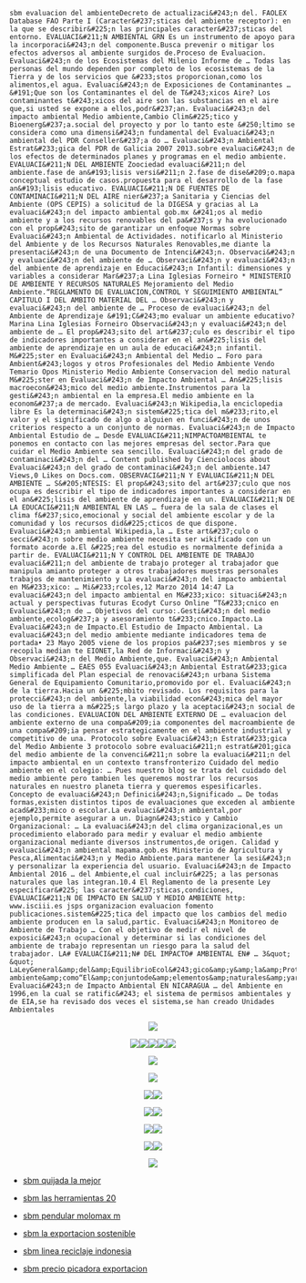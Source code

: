 
```
sbm evaluacion del ambienteDecreto de actualizaci&#243;n del. FAOLEX Database FAO Parte I (Caracter&#237;sticas del ambiente receptor): en la que se describir&#225;n las principales caracter&#237;sticas del entorno. EVALUACI&#211;N AMBIENTAL GRN Es un instrumento de apoyo para la incorporaci&#243;n del componente.Busca prevenir o mitigar los efectos adversos al ambiente surgidos de.Proceso de Evaluacion. Evaluaci&#243;n de los Ecosistemas del Milenio Informe de … Todas las personas del mundo dependen por completo de los ecosistemas de la Tierra y de los servicios que &#233;stos proporcionan,como los alimentos,el agua. Evaluaci&#243;n de Exposiciones de Contaminantes … &#191;Que son los Contaminantes el del de T&#243;xicos Aire? Los contaminantes t&#243;xicos del aire son las substancias en el aire que,si usted se expone a ellos,podr&#237;an. Evaluaci&#243;n del impacto ambiental Medio ambiente,Cambio Clim&#225;tico y Bioenerg&#237;a.social del proyecto y por lo tanto este &#250;ltimo se considera como una dimensi&#243;n fundamental del Evaluaci&#243;n ambiental del PDR Conseller&#237;a do … Evaluaci&#243;n Ambiental Estrat&#233;gica del PDR de Galicia 2007 2013.sobre evaluaci&#243;n de los efectos de determinados planes y programas en el medio ambiente. EVALUACI&#211;N DEL AMBIENTE Zoociedad evaluaci&#211;n del ambiente.fase de an&#193;lisis versi&#211;n 2.fase de dise&#209;o.mapa conceptual estudio de casos.propuesta para el desarrollo de la fase an&#193;lisis educativo. EVALUACI&#211;N DE FUENTES DE CONTAMINACI&#211;N DEL AIRE nier&#237;a Sanitaria y Ciencias del Ambiente (OPS CEPIS) a solicitud de la DIGESA y gracias al La evaluaci&#243;n del impacto ambiental gob.mx &#241;os al medio ambiente y a los recursos renovables del pa&#237;s y ha evolucionado con el prop&#243;sito de garantizar un enfoque Normas sobre Evaluaci&#243;n Ambiental de Actividades. notificarlo al Ministerio del Ambiente y de los Recursos Naturales Renovables,me diante la presentaci&#243;n de una Documento de Intenci&#243;n. Observaci&#243;n y evaluaci&#243;n del ambiente de … Observaci&#243;n y evaluaci&#243;n del ambiente de aprendizaje en Educaci&#243;n Infantil: dimensiones y variables a considerar Mar&#237;a Lina Iglesias Forneiro * MINISTERIO DE AMBIENTE Y RECURSOS NATURALES Mejoramiento del Medio Ambiente.“REGLAMENTO DE EVALUACION,CONTROL Y SEGUIMIENTO AMBIENTAL” CAPITULO I DEL AMBITO MATERIAL DEL … Observaci&#243;n y evaluaci&#243;n del ambiente de … Proceso de evaluaci&#243;n del Ambiente de Aprendizaje &#191;C&#243;mo evaluar un ambiente educativo? Marina Lina Iglesias Forneiro Observaci&#243;n y evaluaci&#243;n del ambiente de … El prop&#243;sito del art&#237;culo es describir el tipo de indicadores importantes a considerar en el an&#225;lisis del ambiente de aprendizaje en un aula de educaci&#243;n infantil. M&#225;ster en Evaluaci&#243;n Ambiental del Medio … Foro para Ambient&#243;logos y otros Profesionales del Medio Ambiente Vendo Temario Opos Ministerio Medio Ambiente Conservacion del medio natural M&#225;ster en Evaluaci&#243;n de Impacto Ambiental … An&#225;lisis macroecon&#243;mico del medio ambiente.Instrumentos para la gesti&#243;n ambiental en la empresa.El medio ambiente en la econom&#237;a de mercado. Evaluaci&#243;n Wikipedia,la enciclopedia libre Es la determinaci&#243;n sistem&#225;tica del m&#233;rito,el valor y el significado de algo o alguien en funci&#243;n de unos criterios respecto a un conjunto de normas. Evaluaci&#243;n de Impacto Ambiental Estudio de … Desde EVALUACI&#211;NIMPACTOAMBIENTAL te ponemos en contacto con las mejores empresas del sector.Para que cuidar el Medio Ambiente sea sencillo. Evaluaci&#243;n del grado de contaminaci&#243;n del … Content published by Cienciolocos about Evaluaci&#243;n del grado de contaminaci&#243;n del ambiente.147 Views,0 Likes on Docs.com. OBSERVACI&#211;N Y EVALUACI&#211;N DEL AMBIENTE … S&#205;NTESIS: El prop&#243;sito del art&#237;culo que nos ocupa es describir el tipo de indicadores importantes a considerar en el an&#225;lisis del ambiente de aprendizaje en un. EVALUACI&#211;N DE LA EDUCACI&#211;N AMBIENTAL EN LAS … fuera de la sala de clases el clima f&#237;sico,emocional y social del ambiente escolar y de la comunidad y los recursos did&#225;cticos de que dispone. Evaluaci&#243;n ambiental Wikipedia,la … Este art&#237;culo o secci&#243;n sobre medio ambiente necesita ser wikificado con un formato acorde a.El &#225;rea del estudio es normalmente definida a partir de. EVALUACI&#211;N Y CONTROL DEL AMBIENTE DE TRABAJO evaluaci&#211;n del ambiente de trabajo proteger al trabajador que manipula amianto proteger a otros trabajadores muestras personales trabajos de mantenimiento y La evaluaci&#243;n del impacto ambiental en M&#233;xico: … Mi&#233;rcoles,12 Marzo 2014 14:47 La evaluaci&#243;n del impacto ambiental en M&#233;xico: situaci&#243;n actual y perspectivas futuras Ecodyt Curso Online “T&#233;cnico en Evaluaci&#243;n de … Objetivos del curso:.Gesti&#243;n del medio ambiente,ecolog&#237;a y asesoramiento t&#233;cnico.Impacto.La Evaluaci&#243;n de Impacto.El Estudio de Impacto Ambiental. La evaluaci&#243;n del medio ambiente mediante indicadores tema de portada• 23 Mayo 2005 viene de los propios pa&#237;ses miembros y se recopila median te EIONET,la Red de Informaci&#243;n y Observaci&#243;n del Medio Ambiente,que. Evaluaci&#243;n Ambiental Medio Ambiente … EAES 055 Evaluaci&#243;n Ambiental Estrat&#233;gica simplificada del Plan especial de renovaci&#243;n urbana Sistema General de Equipamiento Comunitario,promovido por el. Evaluaci&#243;n de la tierra.Hacia un &#225;mbito revisado. Los requisitos para la protecci&#243;n del ambiente,la viabilidad econ&#243;mica del mayor uso de la tierra a m&#225;s largo plazo y la aceptaci&#243;n social de las condiciones. EVALUACION DEL AMBIENTE EXTERNO DE … evaluacion del ambiente externo de una compa&#209;ia componentes del macroambiente de una compa&#209;ia pensar estrategicamente en el ambiente industrial y competitivo de una. Protocolo sobre Evaluaci&#243;n Estrat&#233;gica del Medio Ambiente 3 protocolo sobre evaluaci&#211;n estrat&#201;gica del medio ambiente de la convenci&#211;n sobre la evaluaci&#211;n del impacto ambiental en un contexto transfronterizo Cuidado del medio ambiente en el colegio: … Pues nuestro blog se trata del cuidado del medio ambiente pero tambien les queremos mostrar los recursos naturales en nuestro planeta tierra y queremos espesificarles. Concepto de evaluaci&#243;n Definici&#243;n,Significado … De todas formas,existen distintos tipos de evaluaciones que exceden al ambiente acad&#233;mico o escolar.La evaluaci&#243;n ambiental,por ejemplo,permite asegurar a un. Diagn&#243;stico y Cambio Organizacional: … La evaluaci&#243;n del clima organizacional,es un procedimiento elaborado para medir y evaluar el medio ambiente organizacional mediante diversos instrumentos,de origen. Calidad y evaluaci&#243;n ambiental mapama.gob.es Ministerio de Agricultura y Pesca,Alimentaci&#243;n y Medio Ambiente.para mantener la sesi&#243;n y personalizar la experiencia del usuario. Evaluaci&#243;n de Impacto Ambiental 2016 … del Ambiente,el cual incluir&#225; a las personas naturales que las integran.10.4 El Reglamento de la presente Ley especificar&#225; las caracter&#237;sticas,condiciones, EVALUACI&#211;N DE IMPACTO EN SALUD Y MEDIO AMBIENTE http: www.isciii.es jsps organizacion evaluacion fomento publicaciones.sistem&#225;tica del impacto que los cambios del medio ambiente producen en la salud,partic. Evaluaci&#243;n Monitoreo de Ambiente de Trabajo … Con el objetivo de medir el nivel de exposici&#243;n ocupacional y determinar si las condiciones del ambiente de trabajo representan un riesgo para la salud del trabajador. LA# EVALUACI&#211;N# DEL IMPACTO# AMBIENTAL EN# … 3&quot; &quot; LaLeyGeneral&amp;del&amp;EquilibrioEcol&#243;gico&amp;y&amp;la&amp;Protecci&#243;n&amp;al&amp;Ambiente,4ensuart&#237;culo3&#186;defineel&amp; ambiente&amp;como“El&amp;conjuntode&amp;elementos&amp;naturales&amp;yartificiales. Evaluaci&#243;n de Impacto Ambiental EN NICARAGUA … del Ambiente en 1996,en la cual se ratific&#243; el sistema de permisos ambientales y de EIA,se ha revisado dos veces el sistema,se han creado Unidades Ambientales 
```

<div align="center">

<a href="https://es-crusher.shibang-china.com/github&k=sbm+evaluacion+del+ambiente"><img src="https://static.shibang-china.com/es/crusher/logo.jpg"></a>

<a href="https://es-crusher.shibang-china.com/github&k=sbm+evaluacion+del+ambiente"><img src="https://static.shibang-china.com/es/crusher/index.jpg"></a><a href="https://es-crusher.shibang-china.com/material.htmlgithub&k=sbm+evaluacion+del+ambiente"><img src="https://static.shibang-china.com/es/crusher/material.jpg"></a><a href="https://es-crusher.shibang-china.com/application.htmlgithub&k=sbm+evaluacion+del+ambiente"><img src="https://static.shibang-china.com/es/crusher/application.jpg"></a><a href="https://es-crusher.shibang-china.com/aboutus.htmlgithub&k=sbm+evaluacion+del+ambiente"><img src="https://static.shibang-china.com/es/crusher/aboutus.jpg"></a><a href="https://es-crusher.shibang-china.com/contact.htmlgithub&k=sbm+evaluacion+del+ambiente"><img src="https://static.shibang-china.com/es/crusher/contact.jpg"></a>

<a href="https://es-crusher.shibang-china.com/github&k=sbm+evaluacion+del+ambiente"><img src="https://static.shibang-china.com/es/crusher/banner.jpg"></a>

<a href="https://swt.shibang-china.com/github&k=sbm+evaluacion+del+ambiente"><img src="https://static.shibang-china.com/es/crusher/text.jpg"></a>

<a href="https://swt.shibang-china.com/github&k=sbm+evaluacion+del+ambiente"><img src="https://static.shibang-china.com/es/crusher/chat.jpg"></a><a href="https://es-crusher.shibang-china.com/contact.htmlgithub&k=sbm+evaluacion+del+ambiente"><img src="https://static.shibang-china.com/es/crusher/message.jpg"></a>

<a href="https://es-crusher.shibang-china.com/products/pe.htmlgithub&k=sbm+evaluacion+del+ambiente"><img src="https://static.shibang-china.com/es/crusher/pe.jpg"></a><a href="https://es-crusher.shibang-china.com/products/pf.htmlgithub&k=sbm+evaluacion+del+ambiente"><img src="https://static.shibang-china.com/es/crusher/pf.jpg"></a>

<a href="https://es-crusher.shibang-china.com/products/hpt.htmlgithub&k=sbm+evaluacion+del+ambiente"><img src="https://static.shibang-china.com/es/crusher/hpt.jpg"></a><a href="https://es-crusher.shibang-china.com/products/vsi.htmlgithub&k=sbm+evaluacion+del+ambiente"><img src="https://static.shibang-china.com/es/crusher/vsi.jpg"></a>

<a href="https://es-crusher.shibang-china.com/products/klv.htmlgithub&k=sbm+evaluacion+del+ambiente"><img src="https://static.shibang-china.com/es/crusher/klv.jpg"></a><a href="https://es-crusher.shibang-china.com/products/portable.htmlgithub&k=sbm+evaluacion+del+ambiente"><img src="https://static.shibang-china.com/es/crusher/portable.jpg"></a>

<a href="https://swt.shibang-china.com/github&k=sbm+evaluacion+del+ambiente"><img src="https://static.shibang-china.com/es/crusher/case.jpg"></a>

</div>


* [sbm quijada la mejor](sbm%20quijada%20la%20mejor.md)

* [sbm las herramientas 20](sbm%20las%20herramientas%2020.md)

* [sbm pendular molomax m](sbm%20pendular%20molomax%20m.md)

* [sbm la exportacion sostenible](sbm%20la%20exportacion%20sostenible.md)

* [sbm linea reciclaje indonesia](sbm%20linea%20reciclaje%20indonesia.md)

* [sbm precio picadora exportacion](sbm%20precio%20picadora%20exportacion.md)